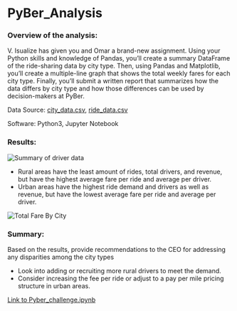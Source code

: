 # PyBer_Analysis

### Overview of the analysis:
V. Isualize has given you and Omar a brand-new assignment. Using your Python skills and knowledge of Pandas, you’ll create a summary DataFrame of the ride-sharing data by city type. Then, using Pandas and Matplotlib, you’ll create a multiple-line graph that shows the total weekly fares for each city type. Finally, you’ll submit a written report that summarizes how the data differs by city type and how those differences can be used by decision-makers at PyBer.
 
Data Source: [city_data.csv](http://localhost:8888/edit/Desktop/Bootcamp/Bootcamp%20Homework/Week_5_PyBer_Analysis/Resources/city_data.csv), [ride_data.csv](http://localhost:8888/edit/Desktop/Bootcamp/Bootcamp%20Homework/Week_5_PyBer_Analysis/Resources/ride_data.csv)

Software: Python3, Jupyter Notebook

### Results: 
![Summary of driver data](https://github.com/matthallman/Week_5_PyBer_Analysis/blob/main/Resources/Summary_data.png)
- Rural areas have the least amount of rides, total drivers, and revenue, but have the highest average fare per ride and average per driver.
- Urban areas have the highest ride demand and drivers as well as revenue, but have the lowest average fare per ride and average per driver.

![Total Fare By City](https://github.com/matthallman/Week_5_PyBer_Analysis/blob/main/Resources/Total_fare_by_city.png)

### Summary: 
Based on the results, provide recommendations to the CEO for addressing any disparities among the city types
- Look into adding or recruiting more rural drivers to meet the demand.
- Consider increasing the fee per ride or adjust to a pay per mile pricing structure in urban areas.

[Link to Pyber_challenge.ipynb](https://github.com/matthallman/Week_5_PyBer_Analysis/blob/main/PyBer_Challenge.ipynb)


